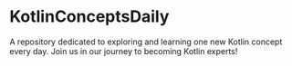 # KotlinConceptsDaily
A repository dedicated to exploring and learning one new Kotlin concept every day. Join us in our journey to becoming Kotlin experts!
